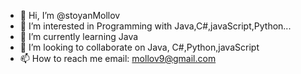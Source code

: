 - 👋 Hi, I’m @stoyanMollov
- 👀 I’m interested in Programming with Java,C#,javaScript,Python...
- 🌱 I’m currently learning Java
- 💞️ I’m looking to collaborate on Java, C#,Python,javaScript
- 📫 How to reach me email: mollov9@gmail.com

<!---
stoyanMollov/stoyanMollov is a ✨ special ✨ repository because its `README.md` (this file) appears on your GitHub profile.
You can click the Preview link to take a look at your changes.
--->
